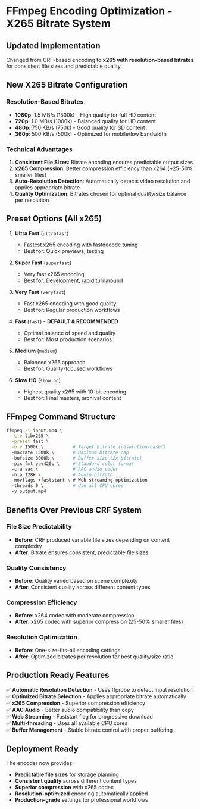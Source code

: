 # FFmpeg Encoding Optimization - X265 Bitrate System

## Updated Implementation

Changed from CRF-based encoding to **x265 with resolution-based bitrates** for consistent file sizes and predictable quality.

## New X265 Bitrate Configuration

### Resolution-Based Bitrates

-   **1080p**: 1.5 MB/s (1500k) - High quality for full HD content
-   **720p**: 1.0 MB/s (1000k) - Balanced quality for HD content
-   **480p**: 750 KB/s (750k) - Good quality for SD content
-   **360p**: 500 KB/s (500k) - Optimized for mobile/low bandwidth

### Technical Advantages

1. **Consistent File Sizes**: Bitrate encoding ensures predictable output sizes
2. **x265 Compression**: Better compression efficiency than x264 (~25-50% smaller files)
3. **Auto-Resolution Detection**: Automatically detects video resolution and applies appropriate bitrate
4. **Quality Optimization**: Bitrates chosen for optimal quality/size balance per resolution

## Preset Options (All x265)

1. **Ultra Fast** (`ultrafast`)

    - Fastest x265 encoding with fastdecode tuning
    - Best for: Quick previews, testing

2. **Super Fast** (`superfast`)

    - Very fast x265 encoding
    - Best for: Development, rapid turnaround

3. **Very Fast** (`veryfast`)

    - Fast x265 encoding with good quality
    - Best for: Regular production workflows

4. **Fast** (`fast`) - **DEFAULT & RECOMMENDED**

    - Optimal balance of speed and quality
    - Best for: Most production scenarios

5. **Medium** (`medium`)

    - Balanced x265 approach
    - Best for: Quality-focused workflows

6. **Slow HQ** (`slow_hq`)
    - Highest quality x265 with 10-bit encoding
    - Best for: Final masters, archival content

## FFmpeg Command Structure

```bash
ffmpeg -i input.mp4 \
  -c:v libx265 \
  -preset fast \
  -b:v 1500k \           # Target bitrate (resolution-based)
  -maxrate 1500k \       # Maximum bitrate cap
  -bufsize 3000k \       # Buffer size (2x bitrate)
  -pix_fmt yuv420p \     # Standard color format
  -c:a aac \             # AAC audio codec
  -b:a 128k \            # Audio bitrate
  -movflags +faststart \ # Web streaming optimization
  -threads 0 \           # Use all CPU cores
  -y output.mp4
```

## Benefits Over Previous CRF System

### File Size Predictability

-   **Before**: CRF produced variable file sizes depending on content complexity
-   **After**: Bitrate ensures consistent, predictable file sizes

### Quality Consistency

-   **Before**: Quality varied based on scene complexity
-   **After**: Consistent quality across different content types

### Compression Efficiency

-   **Before**: x264 codec with moderate compression
-   **After**: x265 codec with superior compression (25-50% smaller files)

### Resolution Optimization

-   **Before**: One-size-fits-all encoding settings
-   **After**: Optimized bitrates per resolution for best quality/size ratio

## Production Ready Features

✅ **Automatic Resolution Detection** - Uses ffprobe to detect input resolution  
✅ **Optimized Bitrate Selection** - Applies appropriate bitrate automatically  
✅ **x265 Compression** - Superior compression efficiency  
✅ **AAC Audio** - Better audio compatibility than copy  
✅ **Web Streaming** - Faststart flag for progressive download  
✅ **Multi-threading** - Uses all available CPU cores  
✅ **Buffer Management** - Stable bitrate control with proper buffering

## Deployment Ready

The encoder now provides:

-   **Predictable file sizes** for storage planning
-   **Consistent quality** across different content types
-   **Superior compression** with x265 codec
-   **Resolution-optimized** encoding automatically applied
-   **Production-grade** settings for professional workflows
